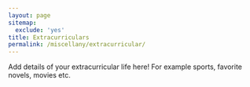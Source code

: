 ```yaml
---
layout: page
sitemap:
  exclude: 'yes'
title: Extracurriculars
permalink: /miscellany/extracurricular/
---
```


Add details of your extracurricular life here! For example sports, favorite novels, movies etc.